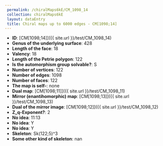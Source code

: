 ```yaml
--- 
 permalink: /chiralMaps6kE/CM_1098_14 
 collection: chiralMaps6kE
 layout: dataEntry
 title: Chiral maps up to 6000 edges - CM[1098;14]
---
```


- **ID**: [CM[1098;14]]({{ site.url }}/test/CM_1098_14)
- **Genus of the underlying surface**: 428
- **Length of the face**: 18
- **Valency**: 18
- **Length of the Petrie polygon**: 122
- **Is the automorphism group solvable?**: S
- **Number of vertices**: 122
- **Number of edges**: 1098
- **Number of faces**: 122
- **The map is self-**: none
- **Dual map**: [CM[1098;11]]({{ site.url }}/test/CM_1098_11)
- **Mirror (enantihomorphic) map**: [CM[1098;13]]({{ site.url }}/test/CM_1098_13)
- **Dual of the mirror image**: [CM[1098;12]]({{ site.url }}/test/CM_1098_12)
- **Z_q-Exponent?**: 2
- **No idea**:  11:13
- **No idea**: Y
- **No idea**: Y
- **Skeleton**: Sk(122;5)^3
- **Some other kind of skeleton**: nan
